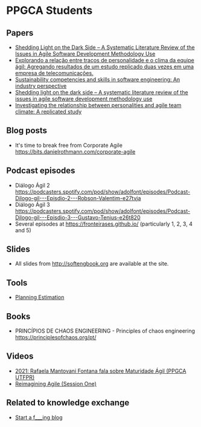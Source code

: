 # PPGCA Students

## Papers

- [Shedding Light on the Dark Side – A Systematic Literature Review of the Issues in Agile Software Development Methodology Use](https://www.sciencedirect.com/science/article/abs/pii/S0164121224000098?dgcid=raven_sd_aip_email)
- [Explorando a relação entre traços de personalidade e o clima da equipe ágil: Agregando resultados de um estudo replicado duas vezes em uma empresa de telecomunicações.](https://x.com/FronteirasES/status/1755626505051246657?s=20)
- [Sustainability competencies and skills in software engineering: An industry perspective](https://doi.org/10.1016/j.jss.2024.111978)
- [Shedding light on the dark side – A systematic literature review of the issues in agile software development methodology use](https://www.sciencedirect.com/science/article/abs/pii/S0164121224000098?dgcid=raven_sd_via_email)
- [Investigating the relationship between personalities and agile team climate: A replicated study](https://doi.org/10.1016/j.infsof.2024.107407)

## Blog posts

- It's time to break free from Corporate Agile https://bits.danielrothmann.com/corporate-agile


## Podcast episodes 

- Diálogo Ágil 2 https://podcasters.spotify.com/pod/show/adolfont/episodes/Podcast-Dilogo-gil---Episdio-2---Robson-Valentim-e27tvja
- Diálogo Ágil 3 https://podcasters.spotify.com/pod/show/adolfont/episodes/Podcast-Dilogo-gil---Episdio-3---Gustavo-Tenius-e26t820
- Several episodes at https://fronteirases.github.io/ (particularly 1, 2, 3, 4 and 5) 

## Slides
- All slides from http://softengbook.org are available at the site.


## Tools 

- [Planning Estimation](https://teamlead.tools/)

## Books

- PRINCÍPIOS DE CHAOS ENGINEERING - Principles of chaos engineering https://principlesofchaos.org/pt/


## Videos

- [2021: Rafaela Mantovani Fontana fala sobre Maturidade Ágil (PPGCA UTFPR)](https://www.youtube.com/watch?v=urG5C6zAfZs)
- [Reimagining Agile (Session One)](https://www.agilealliance.org/resources/videos/reimagining-agile-session-one/)

## Related to knowledge exchange

- [Start a f___ing blog](https://startafuckingblog.com/)


